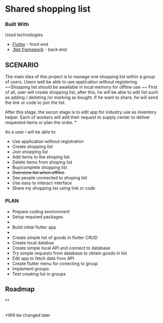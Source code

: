 <!-- ABOUT THE PROJECT -->
# Shared shopping list

### Built With

Used technologies

* [Flutter](https://flutter.dev/) - front end
* [.Net framework](https://dotnet.microsoft.com/en-us/) - back end

<!-- USAGE EXAMPLES -->
## SCENARIO

The main idea of this project is to manage one shopping list within a group of users. 
Users well be able to use application without registering. 
~~Shopping list should be awailable in local memory for offline use ~~
First of all, user will create shopping list, after this, he will be able to edit list such as adding / delleting /or marking as bought. 
If he want to share, he will send the link or code to join the list. 

After this stage, the secon stage is to edit app for industry use as inventory helper. Each of workers will add their request to supply center to deliver requested items or plan the order. *

As a user i will be able to:

* Use application without registration
* Create shopping list
* Join shopping list
* Add items to the shoping list
* Delete items from shoping list
* Buy/complete shopping list
* ~~Overview list when offline~~
* See people connected to shoping list
* Use easy to interact interface 
* Share my shopping list using link or code

### PLAN

* Prepare coding environment
* Setup required packages
* 
* Build initial flutter app
*   
* Create simple list of goods in flutter CRUD
* Create local databse
* Create simple local API and connect to database 
* Try simple requests from database to obtain goods in list
* Edit app to fetch data from API
* Create flutter menu for conecting to group
* Implement groups 
* Test creating list in groups



<!-- ROADMAP  -->
## Roadmap
**
<!-- 
- [x] Add Changelog
- [ ] Multi-language Support
    - [ ] Chinese
    - [ ] Spanish

    -->
    
## 
*Will be changed later
